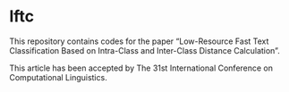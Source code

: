 # lftc
This repository contains codes for the paper “Low-Resource Fast Text Classification Based on Intra-Class and Inter-Class Distance Calculation”.

This article has been accepted by The 31st International Conference on Computational Linguistics.

